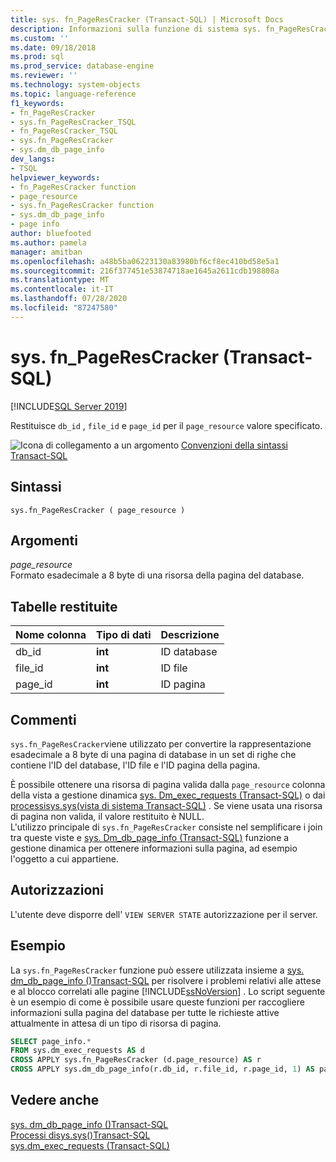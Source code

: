 ```yaml
---
title: sys. fn_PageResCracker (Transact-SQL) | Microsoft Docs
description: Informazioni sulla funzione di sistema sys. fn_PageResCracker. Vedere gli esempi e visualizzare altre risorse disponibili.
ms.custom: ''
ms.date: 09/18/2018
ms.prod: sql
ms.prod_service: database-engine
ms.reviewer: ''
ms.technology: system-objects
ms.topic: language-reference
f1_keywords:
- fn_PageResCracker
- sys.fn_PageResCracker_TSQL
- fn_PageResCracker_TSQL
- sys.fn_PageResCracker
- sys.dm_db_page_info
dev_langs:
- TSQL
helpviewer_keywords:
- fn_PageResCracker function
- page_resource
- sys.fn_PageResCracker function
- sys.dm_db_page_info
- page info
author: bluefooted
ms.author: pamela
manager: amitban
ms.openlocfilehash: a48b5ba06223130a83980bf6cf8ec410bd58e5a1
ms.sourcegitcommit: 216f377451e53874718ae1645a2611cdb198808a
ms.translationtype: MT
ms.contentlocale: it-IT
ms.lasthandoff: 07/28/2020
ms.locfileid: "87247580"
---
```

# <a name="sysfn_pagerescracker-transact-sql"></a>sys. fn_PageResCracker (Transact-SQL)
[!INCLUDE[SQL Server 2019](../../includes/applies-to-version/sqlserver2019.md)]

Restituisce `db_id` , `file_id` e `page_id` per il `page_resource` valore specificato. 
  
 ![Icona di collegamento a un argomento](../../database-engine/configure-windows/media/topic-link.gif "Icona di collegamento a un argomento") [Convenzioni della sintassi Transact-SQL](../../t-sql/language-elements/transact-sql-syntax-conventions-transact-sql.md)  
  
## <a name="syntax"></a>Sintassi  
```  
sys.fn_PageResCracker ( page_resource )  
```  
  
## <a name="arguments"></a>Argomenti  
*page_resource*    
Formato esadecimale a 8 byte di una risorsa della pagina del database.
  
## <a name="tables-returned"></a>Tabelle restituite  
  
|Nome colonna|Tipo di dati|Descrizione|  
|-----------------|---------------|-----------------|  
|db_id|**int**|ID database|  
|file_id|**int**|ID file|  
|page_id|**int**|ID pagina|  
  
## <a name="remarks"></a>Commenti  
`sys.fn_PageResCracker`viene utilizzato per convertire la rappresentazione esadecimale a 8 byte di una pagina di database in un set di righe che contiene l'ID del database, l'ID file e l'ID pagina della pagina.   

È possibile ottenere una risorsa di pagina valida dalla `page_resource` colonna della vista a gestione dinamica [sys. Dm_exec_requests &#40;Transact-SQL&#41;](../../relational-databases/system-dynamic-management-views/sys-dm-exec-requests-transact-sql.md) o dai [processisys.sys&#40;vista di sistema Transact-SQL&#41;](../../relational-databases/system-compatibility-views/sys-sysprocesses-transact-sql.md) . Se viene usata una risorsa di pagina non valida, il valore restituito è NULL.  
L'utilizzo principale di `sys.fn_PageResCracker` consiste nel semplificare i join tra queste viste e [sys. Dm_db_page_info &#40;Transact-SQL&#41;](../../relational-databases/system-dynamic-management-views/sys-dm-db-page-info-transact-sql.md) funzione a gestione dinamica per ottenere informazioni sulla pagina, ad esempio l'oggetto a cui appartiene.
  
## <a name="permissions"></a>Autorizzazioni  
L'utente deve disporre dell' `VIEW SERVER STATE` autorizzazione per il server.  
  
## <a name="examples"></a>Esempio  
La `sys.fn_PageResCracker` funzione può essere utilizzata insieme a [sys. dm_db_page_info &#40;&#41;Transact-SQL](../../relational-databases/system-dynamic-management-views/sys-dm-db-page-info-transact-sql.md) per risolvere i problemi relativi alle attese e al blocco correlati alle pagine [!INCLUDE[ssNoVersion](../../includes/ssnoversion-md.md)] .  Lo script seguente è un esempio di come è possibile usare queste funzioni per raccogliere informazioni sulla pagina del database per tutte le richieste attive attualmente in attesa di un tipo di risorsa di pagina. 
  
```sql  
SELECT page_info.* 
FROM sys.dm_exec_requests AS d  
CROSS APPLY sys.fn_PageResCracker (d.page_resource) AS r  
CROSS APPLY sys.dm_db_page_info(r.db_id, r.file_id, r.page_id, 1) AS page_info
```  
  
## <a name="see-also"></a>Vedere anche  
 [sys. dm_db_page_info &#40;&#41;Transact-SQL](../../relational-databases/system-dynamic-management-views/sys-dm-db-page-info-transact-sql.md)  
 [Processi disys.sys&#40;&#41;Transact-SQL](../../relational-databases/system-compatibility-views/sys-sysprocesses-transact-sql.md)   
 [sys.dm_exec_requests &#40;Transact-SQL&#41;](../../relational-databases/system-dynamic-management-views/sys-dm-exec-requests-transact-sql.md)  
  
  
